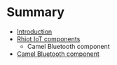 # Summary

* [Introduction](README.md)
* [Rhiot IoT components](rhiot_iot_components.md)
   * Camel Bluetooth component
* [Camel Bluetooth component](rhiot-iot-components/camel-bluetooth-component.md)

